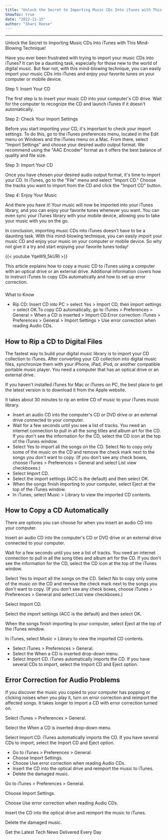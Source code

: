 ```yaml
---
title: "Unlock the Secret to Importing Music CDs Into iTunes with This Mind-Blowing Technique!"
ShowToc: true 
date: "2022-11-15"
author: "Shari Reese"
---
```

*****
Unlock the Secret to Importing Music CDs Into iTunes with This Mind-Blowing Technique!

Have you ever been frustrated with trying to import your music CDs into iTunes? It can be a daunting task, especially for those new to the world of digital music. But fear not, with this mind-blowing technique, you can easily import your music CDs into iTunes and enjoy your favorite tunes on your computer or mobile device.

Step 1: Insert Your CD

The first step is to insert your music CD into your computer's CD drive. Wait for the computer to recognize the CD and launch iTunes if it doesn't automatically.

Step 2: Check Your Import Settings

Before you start importing your CD, it's important to check your import settings. To do this, go to the iTunes preferences menu, located in the Edit menu on Windows and the iTunes menu on a Mac. From there, select "Import Settings" and choose your desired audio output format. We recommend using the "AAC Encoder" format as it offers the best balance of quality and file size.

Step 3: Import Your CD

Once you have chosen your desired audio output format, it's time to import your CD. In iTunes, go to the "File" menu and select "Import CD." Choose the tracks you want to import from the CD and click the "Import CD" button.

Step 4: Enjoy Your Music

And there you have it! Your music will now be imported into your iTunes library, and you can enjoy your favorite tunes whenever you want. You can even sync your iTunes library with your mobile device, allowing you to take your music with you on the go.

In conclusion, importing music CDs into iTunes doesn't have to be a daunting task. With this mind-blowing technique, you can easily import your music CD and enjoy your music on your computer or mobile device. So why not give it a try and start enjoying your favorite tunes today!

{{< youtube YqeW9_5kURI >}} 




This article explains how to copy a music CD to iTunes using a computer with an optical drive or an external drive. Additional information covers how to instruct iTunes to copy CDs automatically and how to set up error correction.

 
### 
What to Know
 
- Rip CD: Insert CD into PC > select Yes > Import CD, then import settings > select OK.To copy CD automatically, go to iTunes > Preferences > General > When a CD is inserted > Import CD.Error correction: iTunes > Preferences > General > Import Settings > Use error correction when reading Audio CDs.

 
##   How to Rip a CD to Digital Files  
 

The fastest way to build your digital music library is to import your CD collection to iTunes. After converting your CD collection into digital music files, synchronize them with your iPhone, iPad, iPod, or another compatible portable music player. You need a computer that has an optical drive or an external drive.

 

If you haven't installed iTunes for Mac or iTunes on PC, the best place to get the latest version is to download it from the Apple website.

 

It takes about 30 minutes to rip an entire CD of music to your iTunes music library.

 
- Insert an audio CD into the computer's CD or DVD drive or an external drive connected to your computer.
 - Wait for a few seconds until you see a list of tracks. You need an internet connection to pull in all the song titles and album art for the CD. If you don't see the information for the CD, select the CD icon at the top of the iTunes window.
 - Select Yes to import all the songs on the CD. Select No to copy only some of the music on the CD and remove the check mark next to the songs you don't want to copy. (If you don't see any check boxes, choose iTunes > Preferences > General and select List view checkboxes.)
 - Select Import CD.
 - Select the import settings (ACC is the default) and then select OK.
 - When the songs finish importing to your computer, select Eject at the top of the iTunes window.
 - In iTunes, select Music > Library to view the imported CD contents.

 
##   How to Copy a CD Automatically  
 

There are options you can choose for when you insert an audio CD into your computer.

 

Insert an audio CD into the computer's CD or DVD drive or an external drive connected to your computer.

 

Wait for a few seconds until you see a list of tracks. You need an internet connection to pull in all the song titles and album art for the CD. If you don't see the information for the CD, select the CD icon at the top of the iTunes window.

 

Select Yes to import all the songs on the CD. Select No to copy only some of the music on the CD and remove the check mark next to the songs you don't want to copy. (If you don't see any check boxes, choose iTunes > Preferences > General and select List view checkboxes.)

 

Select Import CD.

 

Select the import settings (ACC is the default) and then select OK.

 

When the songs finish importing to your computer, select Eject at the top of the iTunes window.

 

In iTunes, select Music > Library to view the imported CD contents.

 
- Select iTunes > Preferences > General.
 - Select the When a CD is inserted drop-down menu.
 - Select Import CD. iTunes automatically imports the CD. If you have several CDs to import, select the Import CD and Eject option.

 
##   Error Correction for Audio Problems  
 

If you discover the music you copied to your computer has popping or clicking noises when you play it, turn on error correction and reimport the affected songs. It takes longer to import a CD with error correction turned on.

 

Select iTunes > Preferences > General.

 

Select the When a CD is inserted drop-down menu.

 

Select Import CD. iTunes automatically imports the CD. If you have several CDs to import, select the Import CD and Eject option.

 
- Go to iTunes > Preferences > General.
 - Choose Import Settings.
 - Choose Use error correction when reading Audio CDs.
 - Insert the CD into the optical drive and reimport the music to iTunes.
 - Delete the damaged music.

 

Go to iTunes > Preferences > General.

 

Choose Import Settings.

 

Choose Use error correction when reading Audio CDs.

 

Insert the CD into the optical drive and reimport the music to iTunes.

 

Delete the damaged music.

 

Get the Latest Tech News Delivered Every Day




